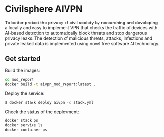 # Civilsphere AIVPN

To better protect the privacy of civil society by researching and developing a locally and easy to implement VPN that checks the traffic of devices with AI-based detection to automatically block threats and stop dangerous privacy leaks. The detection of malicious threats, attacks, infections and private leaked data is implemented using novel free software AI technology.

## Get started

Build the images:
```bash
cd mod_report
docker build -t aivpn_mod_report:latest .
```

Deploy the service:
```bash
$ docker stack deploy aivpn -c stack.yml
```

Check the status of the deployment:
```bash
docker stack ps
docker service ls
docker container ps
```
